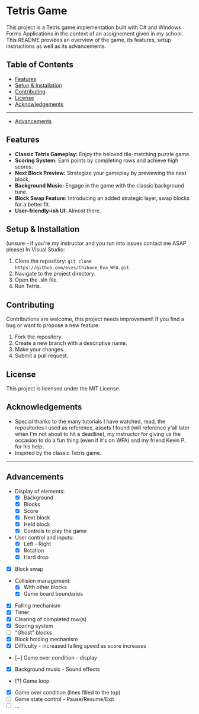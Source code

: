 # Tetris Game

This project is a Tetris game implementation built with C# and Windows Forms Applications in the context of an assignement given in my school. This README provides an overview of the game, its features, setup instructions as well as its advancements.

## Table of Contents
- [Features](#features)
- [Setup & Installation](#setup--installation)
- [Contributing](#contributing)
- [License](#license)
- [Acknowledgements](#acknowledgements)
---

- [Advancements](#advancements)

## Features

- **Classic Tetris Gameplay:** Enjoy the beloved tile-matching puzzle game.
- **Scoring System:** Earn points by completing rows and achieve high scores.
- **Next Block Preview:** Strategize your gameplay by previewing the next block.
- **Background Music:** Engage in the game with the classic background tune.
- **Block Swap Feature:** Introducing an added strategic layer, swap blocks for a better fit.
- **User-friendly-ish UI:** Almost there.

## Setup & Installation
(unsure - if you're my instructor and you run into issues contact me ASAP please)
In Visual Studio:
1. Clone the repository: `git clone https://github.com/evzs/Chibane_Eva_WFA.git`.
2. Navigate to the project directory.
3. Open the .sln file.
4. Run Tetris.

## Contributing

Contributions are welcome, this project needs improvement! If you find a bug or want to propose a new feature:

1. Fork the repository.
2. Create a new branch with a descriptive name.
3. Make your changes.
4. Submit a pull request.

## License

This project is licensed under the MIT License.

## Acknowledgements

- Special thanks to the many tutorials I have watched, read, the repositories I used as reference, assets I found (will reference y'all later when I'm not about to hit a deadline), my instructor for giving us the occasion to do a fun thing (even if it's on WFA) and my friend Kevin P. for his help.
- Inspired by the classic Tetris game.

---

## Advancements
- Display of elements:
	- [x] Background
	- [x] Blocks
	- [x] Score
	- [x] Next block
	- [x] Held block
	- [x] Controls to play the game
- User control and inputs:
	- [x] Left - Right
	- [x] Rotation
	- [x] Hard drop
 -  [x] Block swap
- Collision management:
	- [x] With other blocks
	- [x] Game board boundaries
- [x] Falling mechanism
- [x] Timer
- [x] Clearing of completed row(s)
- [x] Scoring system
- [ ] "Ghost" blocks
- [x] Block holding mechanism
- [x] Difficulty - increased falling speed as score increases
- [~] Game over condition - display
- [x] Background music - Sound effects
- [?] Game loop
- [x] Game over condition (lines filled to the top)
- [ ] Game state control - Pause/Resume/Exit
- [ ] ...
